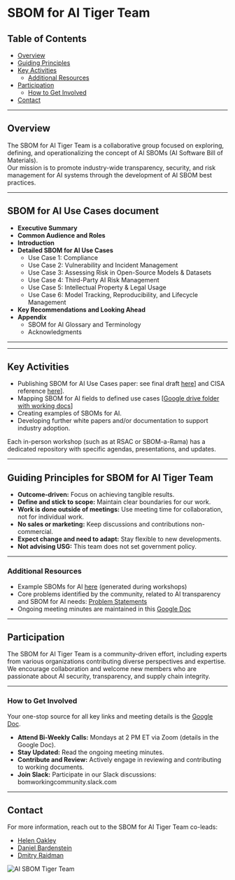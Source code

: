 # SBOM for AI Tiger Team

## Table of Contents
- [Overview](#overview)
- [Guiding Principles](#guiding-principles)
- [Key Activities](#key-activities)
  - [Additional Resources](#additional-resources)
- [Participation](#participation)
  - [How to Get Involved](#how-to-get-involved)
- [Contact](#contact)

---

## Overview
The SBOM for AI Tiger Team is a collaborative group focused on exploring, defining, and operationalizing the concept of AI SBOMs (AI Software Bill of Materials).  
Our mission is to promote industry-wide transparency, security, and risk management for AI systems through the development of AI SBOM best practices.

---

## SBOM for AI Use Cases document
- **Executive Summary**
- **Common Audience and Roles** 
- **Introduction** 
- **Detailed SBOM for AI Use Cases**
  - Use Case 1: Compliance
  - Use Case 2: Vulnerability and Incident Management
  - Use Case 3: Assessing Risk in Open-Source Models & Datasets
  - Use Case 4: Third-Party AI Risk Management
  - Use Case 5: Intellectual Property & Legal Usage
  - Use Case 6: Model Tracking, Reproducibility, and Lifecycle Management
- **Key Recommendations and Looking Ahead** 
- **Appendix**
  - SBOM for AI Glossary and Terminology
  - Acknowledgments

---
---

## Key Activities
- Publishing SBOM for AI Use Cases paper: see final draft [here](https://docs.google.com/document/d/1tQlPxKo9WVyu5XdF-GgxIw9p0iwgdyYD/edit?usp=sharing&ouid=110194678381965933391&rtpof=true&sd=true)] and CISA reference [here](https://github.com/SBOM-Community/documents)].
- Mapping SBOM for AI fields to defined use cases [[Google drive folder with working docs](https://drive.google.com/drive/folders/16y1wcQtwe_6LFosxmRTt5FHjtT2xlgek?usp=sharing)]
- Creating examples of SBOMs for AI.
- Developing further white papers and/or documentation to support industry adoption.

Each in-person workshop (such as at RSAC or SBOM-a-Rama) has a dedicated repository with specific agendas, presentations, and updates.

---

## Guiding Principles for SBOM for AI Tiger Team
- **Outcome-driven:** Focus on achieving tangible results.
- **Define and stick to scope:** Maintain clear boundaries for our work.
- **Work is done outside of meetings:** Use meeting time for collaboration, not for individual work.
- **No sales or marketing:** Keep discussions and contributions non-commercial.
- **Expect change and need to adapt:** Stay flexible to new developments.
- **Not advising USG:** This team does not set government policy.

---

### Additional Resources
- Example SBOMs for AI [here](https://github.com/aibom-squad/rsa-2024/tree/main/aibom%20workshop%20examples/cybeats/cyclonedx) (generated during workshops)
- Core problems identified by the community, related to AI transparency and SBOM for AI needs: [Problem Statements](https://github.com/aibom-squad/AIBOM-Tiger-Team/blob/main/AIBOM-problem-statements.md)
- Ongoing meeting minutes are maintained in this [Google Doc](https://docs.google.com/document/d/1IpXG7XBOJnPl_hwFf3JZkDaFb0k2CnI0/edit?usp=sharing&ouid=110194678381965933391&rtpof=true&sd=true)

---

## Participation
The SBOM for AI Tiger Team is a community-driven effort, including experts from various organizations contributing diverse perspectives and expertise.  
We encourage collaboration and welcome new members who are passionate about AI security, transparency, and supply chain integrity.

---

### How to Get Involved
Your one-stop source for all key links and meeting details is the [Google Doc](https://docs.google.com/document/d/1IpXG7XBOJnPl_hwFf3JZkDaFb0k2CnI0/edit?usp=sharing&ouid=110194678381965933391&rtpof=true&sd=true).
- **Attend Bi-Weekly Calls:** Mondays at 2 PM ET via Zoom (details in the Google Doc).
- **Stay Updated:** Read the ongoing meeting minutes.
- **Contribute and Review:** Actively engage in reviewing and contributing to working documents.
- **Join Slack:** Participate in our Slack discussions: bomworkingcommunity.slack.com

---

## Contact
For more information, reach out to the SBOM for AI Tiger Team co-leads:
- [Helen Oakley](https://www.linkedin.com/in/helen-oakley/)
- [Daniel Bardenstein](https://www.linkedin.com/in/bardenstein/)
- [Dmitry Raidman](https://www.linkedin.com/in/draidman/)

![AI SBOM Tiger Team](https://github.com/aibom-workshop/AIBOM-Tiger-Team/blob/main/images/AIBOM-tiger-team.jpg?raw=true)
